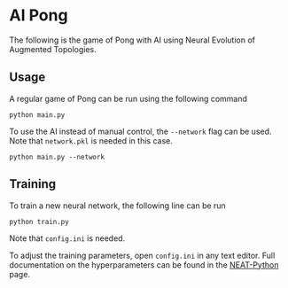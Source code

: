 # AI Pong
The following is the game of Pong with AI using Neural Evolution of Augmented Topologies.

## Usage
A regular game of Pong can be run using the following command
```
python main.py
```
To use the AI instead of manual control, the ```--network``` flag can be used. Note that ```network.pkl``` is needed in this case.
```
python main.py --network
```
## Training
To train a new neural network, the following line can be run
```
python train.py
```
Note that ```config.ini``` is needed.

To adjust the training parameters, open ```config.ini``` in any text editor. Full documentation on the hyperparameters can be found in the [NEAT-Python](https://neat-python.readthedocs.io/en/latest/#:~:text=NEAT%20is%20a%20method%20developed,as%20well%20as%20PyPy%203.) page.